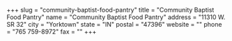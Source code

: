 +++
slug = "community-baptist-food-pantry"
title = "Community Baptist Food Pantry"
name = "Community Baptist Food Pantry"
address = "11310 W. SR 32"
city = "Yorktown"
state = "IN"
postal = "47396"
website = ""
phone = "765 759-8972"
fax = ""
+++
